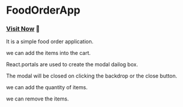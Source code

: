 # FoodOrderApp

### [Visit Now](https://foodordercartapp.netlify.app/) 🚀

It is a simple food order application.

we can add the items into the cart.

React.portals are used to create the modal dailog box.

The modal will be closed on clicking the backdrop or the close button.

we can add the quantity of items.

we can remove the items.
